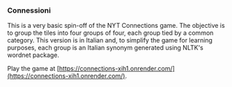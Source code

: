 ### Connessioni

This is a very basic spin-off of the NYT Connections game. The objective is to group the tiles into four groups of four, each group tied by a common category. This version is in Italian and, to simplify the game for learning purposes, each group is an Italian synonym generated using NLTK's wordnet package.

Play the game at [https://connections-xih1.onrender.com/](https://connections-xih1.onrender.com/).
